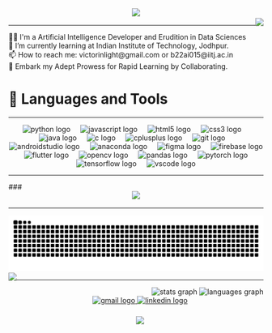 <div align="center">
  <img height="200" src="https://i.pinimg.com/originals/c2/ce/63/c2ce63dd38a5c78855027fb479ea06a7.gif"  />
</div>

<img align="right" height="120" src="https://i.pinimg.com/564x/18/fb/ef/18fbef1eb60f96cd27e18f62c7e5af18.jpg"  />

<hr>
<p align="left">                                                               👨‍🎓 I'm a Artificial Intelligence Developer and Erudition in Data Sciences<br>🌱 I’m currently learning at Indian Institute of Technology, Jodhpur.<br>📫 How to reach me: victorinlight@gmail.com or b22ai015@iitj.ac.in <br>👯 Embark my Adept Prowess for Rapid Learning by Collaborating.</p>

<p align="left"><h1>🚀 Languages and Tools</h1><hr></p>

<div align="center">
  <img src="https://cdn.jsdelivr.net/gh/devicons/devicon/icons/python/python-original.svg" height="30" alt="python logo"  />
  <img width="12" />
  <img src="https://cdn.jsdelivr.net/gh/devicons/devicon/icons/javascript/javascript-original.svg" height="30" alt="javascript logo"  />
  <img width="12" />
  <img src="https://cdn.jsdelivr.net/gh/devicons/devicon/icons/html5/html5-original.svg" height="30" alt="html5 logo"  />
  <img width="12" />
  <img src="https://cdn.jsdelivr.net/gh/devicons/devicon/icons/css3/css3-original.svg" height="30" alt="css3 logo"  />
  <img width="12" />
  <img src="https://cdn.jsdelivr.net/gh/devicons/devicon/icons/java/java-original.svg" height="30" alt="java logo"  />
  <img width="12" />
  <img src="https://cdn.jsdelivr.net/gh/devicons/devicon/icons/c/c-original.svg" height="30" alt="c logo"  />
  <img width="12" />
  <img src="https://cdn.jsdelivr.net/gh/devicons/devicon/icons/cplusplus/cplusplus-original.svg" height="30" alt="cplusplus logo"  />
  <img width="12" />
  <img src="https://cdn.jsdelivr.net/gh/devicons/devicon/icons/git/git-original.svg" height="30" alt="git logo"  />
  <img width="12" />
  <img src="https://cdn.jsdelivr.net/gh/devicons/devicon/icons/androidstudio/androidstudio-original.svg" height="30" alt="androidstudio logo"  />
  <img width="12" />
  <img src="https://cdn.jsdelivr.net/gh/devicons/devicon/icons/anaconda/anaconda-original.svg" height="30" alt="anaconda logo"  />
  <img width="12" />
  <img src="https://cdn.jsdelivr.net/gh/devicons/devicon/icons/figma/figma-original.svg" height="30" alt="figma logo"  />
  <img width="12" />
  <img src="https://cdn.jsdelivr.net/gh/devicons/devicon/icons/firebase/firebase-plain.svg" height="30" alt="firebase logo"  />
  <img width="12" />
  <img src="https://cdn.jsdelivr.net/gh/devicons/devicon/icons/flutter/flutter-original.svg" height="30" alt="flutter logo"  />
  <img width="12" />
  <img src="https://cdn.jsdelivr.net/gh/devicons/devicon/icons/opencv/opencv-original.svg" height="30" alt="opencv logo"  />
  <img width="12" />
  <img src="https://cdn.jsdelivr.net/gh/devicons/devicon/icons/pandas/pandas-original.svg" height="30" alt="pandas logo"  />
  <img width="12" />
  <img src="https://cdn.jsdelivr.net/gh/devicons/devicon/icons/pytorch/pytorch-original.svg" height="30" alt="pytorch logo"  />
  <img width="12" />
  <img src="https://cdn.jsdelivr.net/gh/devicons/devicon/icons/tensorflow/tensorflow-original.svg" height="30" alt="tensorflow logo"  />
  <img width="12" />
  <img src="https://cdn.jsdelivr.net/gh/devicons/devicon/icons/vscode/vscode-original.svg" height="30" alt="vscode logo"  />
</div>
<hr>
###

<div align="center">
  <img height="200" src="https://i.pinimg.com/originals/93/27/50/9327503e361dffaeaf4f81f16d86ed0f.gif"  />
</div>
<hr>

<img src="https://raw.githubusercontent.com/victorgearhead/victorgearhead/output/snake.svg" alt="My Activity" />



<img align="left" height="160" src="https://i.pinimg.com/originals/96/88/5a/96885ae92511ebe5f7edd86543101e62.gif"  />


<hr>
<div align="right">
  <img src="https://github-readme-stats.vercel.app/api?username=victorgearhead&hide_title=false&hide_rank=true&show_icons=true&include_all_commits=true&count_private=true&disable_animations=false&theme=tokyonight&locale=en&hide_border=true&custom_title=My%20Stats" height="150" alt="stats graph"  />
  <img src="https://github-readme-stats.vercel.app/api/top-langs?username=victorgearhead&locale=en&hide_title=false&layout=compact&card_width=320&langs_count=10&theme=tokyonight&hide_border=true" height="120" alt="languages graph"  />
</div>


<div align="center">
  <a href="victorinlight@gmail.com" target="_blank">
    <img src="https://img.shields.io/static/v1?message=Gmail&logo=gmail&label=&color=D14836&logoColor=white&labelColor=&style=for-the-badge" height="35" alt="gmail logo"  />
  </a>
  <a href="https://in.linkedin.com/in/bhala-vignesh-chittiprolu-15453b252?original_referer=https%3A%2F%2Fwww.google.com%2F" target="_blank">
    <img src="https://img.shields.io/static/v1?message=LinkedIn&logo=linkedin&label=&color=0077B5&logoColor=white&labelColor=&style=for-the-badge" height="35" alt="linkedin logo"  />
  </a>
</div>

###

<div align="center">
  <img height="200" src="https://i.pinimg.com/564x/0d/e1/37/0de1375680c8e5b9676b6c49c09940d2.jpg"  />
</div>

###
